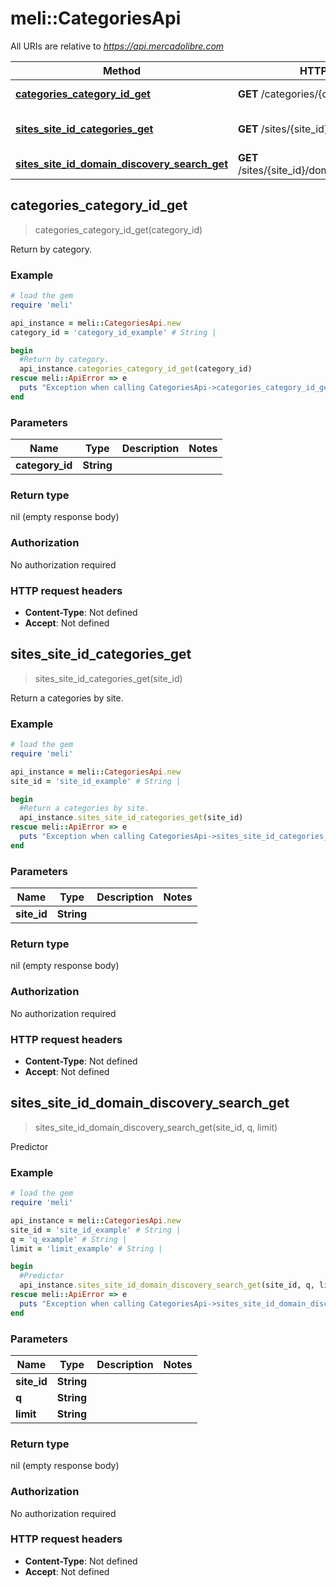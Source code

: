 # meli::CategoriesApi

All URIs are relative to *https://api.mercadolibre.com*

Method | HTTP request | Description
------------- | ------------- | -------------
[**categories_category_id_get**](CategoriesApi.md#categories_category_id_get) | **GET** /categories/{category_id} | Return by category.
[**sites_site_id_categories_get**](CategoriesApi.md#sites_site_id_categories_get) | **GET** /sites/{site_id}/categories | Return a categories by site.
[**sites_site_id_domain_discovery_search_get**](CategoriesApi.md#sites_site_id_domain_discovery_search_get) | **GET** /sites/{site_id}/domain_discovery/search | Predictor



## categories_category_id_get

> categories_category_id_get(category_id)

Return by category.

### Example

```ruby
# load the gem
require 'meli'

api_instance = meli::CategoriesApi.new
category_id = 'category_id_example' # String | 

begin
  #Return by category.
  api_instance.categories_category_id_get(category_id)
rescue meli::ApiError => e
  puts "Exception when calling CategoriesApi->categories_category_id_get: #{e}"
end
```

### Parameters


Name | Type | Description  | Notes
------------- | ------------- | ------------- | -------------
 **category_id** | **String**|  | 

### Return type

nil (empty response body)

### Authorization

No authorization required

### HTTP request headers

- **Content-Type**: Not defined
- **Accept**: Not defined


## sites_site_id_categories_get

> sites_site_id_categories_get(site_id)

Return a categories by site.

### Example

```ruby
# load the gem
require 'meli'

api_instance = meli::CategoriesApi.new
site_id = 'site_id_example' # String | 

begin
  #Return a categories by site.
  api_instance.sites_site_id_categories_get(site_id)
rescue meli::ApiError => e
  puts "Exception when calling CategoriesApi->sites_site_id_categories_get: #{e}"
end
```

### Parameters


Name | Type | Description  | Notes
------------- | ------------- | ------------- | -------------
 **site_id** | **String**|  | 

### Return type

nil (empty response body)

### Authorization

No authorization required

### HTTP request headers

- **Content-Type**: Not defined
- **Accept**: Not defined


## sites_site_id_domain_discovery_search_get

> sites_site_id_domain_discovery_search_get(site_id, q, limit)

Predictor

### Example

```ruby
# load the gem
require 'meli'

api_instance = meli::CategoriesApi.new
site_id = 'site_id_example' # String | 
q = 'q_example' # String | 
limit = 'limit_example' # String | 

begin
  #Predictor
  api_instance.sites_site_id_domain_discovery_search_get(site_id, q, limit)
rescue meli::ApiError => e
  puts "Exception when calling CategoriesApi->sites_site_id_domain_discovery_search_get: #{e}"
end
```

### Parameters


Name | Type | Description  | Notes
------------- | ------------- | ------------- | -------------
 **site_id** | **String**|  | 
 **q** | **String**|  | 
 **limit** | **String**|  | 

### Return type

nil (empty response body)

### Authorization

No authorization required

### HTTP request headers

- **Content-Type**: Not defined
- **Accept**: Not defined

